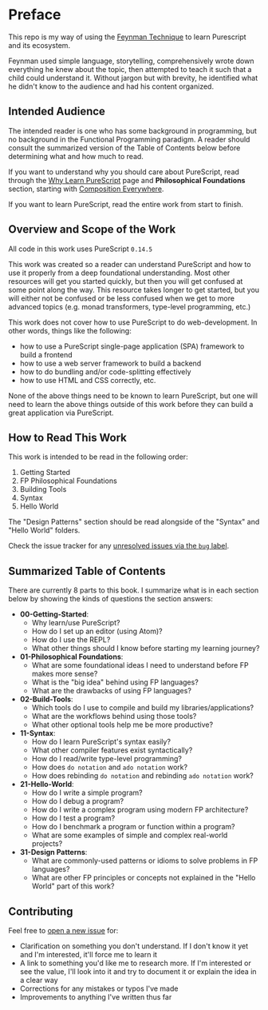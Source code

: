 # Preface

This repo is my way of using the [Feynman Technique](https://medium.com/taking-note/learning-from-the-feynman-technique-5373014ad230) to learn Purescript and its ecosystem.

Feynman used simple language, storytelling, comprehensively wrote down everything he knew about the topic, then attempted to teach it such that a child could understand it. Without jargon but with brevity, he identified what he didn't know to the audience and had his content organized.

## Intended Audience

The intended reader is one who has some background in programming, but no background in the Functional Programming paradigm. A reader should consult the summarized version of the Table of Contents below before determining what and how much to read.

If you want to understand why you should care about PureScript, read through the [Why Learn PureScript](./content/01-Getting-Started/01-Why-Learn-PureScript.md) page and **Philosophical Foundations** section, starting with [Composition Everywhere](./content/02-FP-Philosophical-Foundations/01-Composition-Everywhere.md).

If you want to learn PureScript, read the entire work from start to finish.

## Overview and Scope of the Work

All code in this work uses PureScript `0.14.5`

This work was created so a reader can understand PureScript and how to use it properly from a deep foundational understanding. Most other resources will get you started quickly, but then you will get confused at some point along the way. This resource takes longer to get started, but you will either not be confused or be less confused when we get to more advanced topics (e.g. monad transformers, type-level programming, etc.)

This work does not cover how to use PureScript to do web-development. In other words, things like the following:
- how to use a PureScript single-page application (SPA) framework to build a frontend
- how to use a web server framework to build a backend
- how to do bundling and/or code-splitting effectively
- how to use HTML and CSS correctly, etc.

None of the above things need to be known to learn PureScript, but one will need to learn the above things outside of this work before they can build a great application via PureScript.

## How to Read This Work

This work is intended to be read in the following order:
1. Getting Started
1. FP Philosophical Foundations
1. Building Tools
1. Syntax
1. Hello World

The "Design Patterns" section should be read alongside of the "Syntax" and "Hello World" folders.

Check the issue tracker for any [unresolved issues via the `bug` label](https://github.com/JordanMartinez/purescript-jordans-reference/issues?q=is%3Aissue+is%3Aopen+label%3Abug).

## Summarized Table of Contents

There are currently 8 parts to this book. I summarize what is in each section below by showing the kinds of questions the section answers:
- **00-Getting-Started**:
    - Why learn/use PureScript?
    - How do I set up an editor (using Atom)?
    - How do I use the REPL?
    - What other things should I know before starting my learning journey?
- **01-Philosophical Foundations**:
    - What are some foundational ideas I need to understand before FP makes more sense?
    - What is the "big idea" behind using FP languages?
    - What are the drawbacks of using FP languages?
- **02-Build-Tools**:
    - Which tools do I use to compile and build my libraries/applications?
    - What are the workflows behind using those tools?
    - What other optional tools help me be more productive?
- **11-Syntax**:
    - How do I learn PureScript's syntax easily?
    - What other compiler features exist syntactically?
    - How do I read/write type-level programming?
    - How does `do notation` and `ado notation` work?
    - How does rebinding `do notation` and rebinding `ado notation` work?
- **21-Hello-World**:
    - How do I write a simple program?
    - How do I debug a program?
    - How do I write a complex program using modern FP architecture?
    - How do I test a program?
    - How do I benchmark a program or function within a program?
    - What are some examples of simple and complex real-world projects?
- **31-Design Patterns**:
    - What are commonly-used patterns or idioms to solve problems in FP languages?
    - What are other FP principles or concepts not explained in the "Hello World" part of this work?

## Contributing

Feel free to [open a new issue](https://github.com/jordanmartinez/purescript-jordans-reference/issues) for:
- Clarification on something you don't understand. If I don't know it yet and I'm interested, it'll force me to learn it
- A link to something you'd like me to research more. If I'm interested or see the value, I'll look into it and try to document it or explain the idea in a clear way
- Corrections for any mistakes or typos I've made
- Improvements to anything I've written thus far
